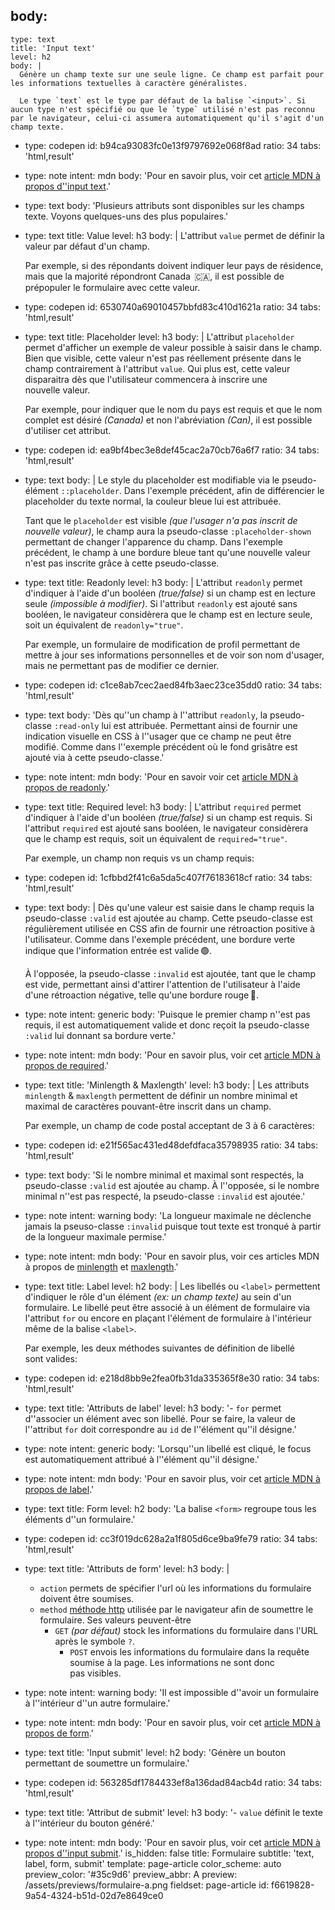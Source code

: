 body:
  -
    type: text
    title: 'Input text'
    level: h2
    body: |
      Génère un champ texte sur une seule ligne. Ce champ est parfait pour les informations textuelles à caractère généralistes.
      
      Le type `text` est le type par défaut de la balise `<input>`. Si aucun type n'est spécifié ou que le `type` utilisé n'est pas reconnu par le navigateur, celui-ci assumera automatiquement qu'il s'agit d'un champ texte.
  -
    type: codepen
    id: b94ca93083fc0e13f9797692e068f8ad
    ratio: 34
    tabs: 'html,result'
  -
    type: note
    intent: mdn
    body: 'Pour en savoir plus, voir cet [article MDN à propos d''input&nbsp;text](https://developer.mozilla.org/fr/docs/Web/HTML/Element/input/text).'
  -
    type: text
    body: 'Plusieurs attributs sont disponibles sur les champs texte. Voyons quelques-uns des plus&nbsp;populaires.'
  -
    type: text
    title: Value
    level: h3
    body: |
      L'attribut `value` permet de définir la valeur par défaut d'un&nbsp;champ.
      
      Par exemple, si des répondants doivent indiquer leur pays de résidence, mais que la majorité répondront Canada &thinsp;🇨🇦, il est possible de prépopuler le formulaire avec cette&nbsp;valeur.
  -
    type: codepen
    id: 6530740a69010457bbfd83c410d1621a
    ratio: 34
    tabs: 'html,result'
  -
    type: text
    title: Placeholder
    level: h3
    body: |
      L'attribut `placeholder` permet d'afficher un exemple de valeur possible à saisir dans le champ. Bien que visible, cette valeur n'est pas réellement présente dans le champ contrairement à l'attribut `value`. Qui plus est, cette valeur disparaitra dès que l'utilisateur commencera à inscrire une nouvelle&nbsp;valeur.
      
      Par exemple, pour indiquer que le nom du pays est requis et que le nom complet est désiré _(Canada)_ et non l'abréviation _(Can)_, il est possible d'utiliser cet&nbsp;attribut.
  -
    type: codepen
    id: ea9bf4bec3e8def45cac2a70cb76a6f7
    ratio: 34
    tabs: 'html,result'
  -
    type: text
    body: |
      Le style du placeholder est modifiable via le pseudo-élément `::placeholder`. Dans l'exemple précédent, afin de différencier le placeholder du texte normal, la couleur bleue lui est&nbsp;attribuée.
      
      Tant que le `placeholder` est visible _(que l'usager n'a pas inscrit de nouvelle valeur)_, le champ aura la pseudo-classe `:placeholder-shown` permettant de changer l'apparence du champ. Dans l'exemple précédent, le champ à une bordure bleue tant qu'une nouvelle valeur n'est pas inscrite grâce à cette&nbsp;pseudo-classe.
  -
    type: text
    title: Readonly
    level: h3
    body: |
      L'attribut `readonly` permet d'indiquer à l'aide d'un booléen _(true/false)_ si un champ est en lecture seule _(impossible à modifier)_. Si l'attribut `readonly` est ajouté sans booléen, le navigateur considèrera que le champ est en lecture seule, soit un équivalent de `readonly="true"`.
      
      Par exemple, un formulaire de modification de profil permettant de mettre à jour ses informations personnelles et de voir son nom d'usager, mais ne permettant pas de modifier ce&nbsp;dernier.
  -
    type: codepen
    id: c1ce8ab7cec2aed84fb3aec23ce35dd0
    ratio: 34
    tabs: 'html,result'
  -
    type: text
    body: 'Dès qu''un champ à l''attribut `readonly`, la pseudo-classe `:read-only` lui est attribuée. Permettant ainsi de fournir une indication visuelle en CSS à l''usager que ce champ ne peut être modifié. Comme dans l''exemple précédent où le fond grisâtre est ajouté via à cette&nbsp;pseudo-classe.'
  -
    type: note
    intent: mdn
    body: 'Pour en savoir voir cet [article MDN à propos de&nbsp;readonly](https://developer.mozilla.org/en-US/docs/Web/HTML/Attributes/readonly).'
  -
    type: text
    title: Required
    level: h3
    body: |
      L'attribut `required` permet d'indiquer à l'aide d'un booléen _(true/false)_ si un champ est requis. Si l'attribut `required` est ajouté sans booléen, le navigateur considèrera que le champ est requis, soit un équivalent de `required="true"`.
      
      Par exemple, un champ non requis vs un champ&nbsp;requis:
  -
    type: codepen
    id: 1cfbbd2f41c6a5da5c407f76183618cf
    ratio: 34
    tabs: 'html,result'
  -
    type: text
    body: |
      Dès qu'une valeur est saisie dans le champ requis la pseudo-classe `:valid` est ajoutée au champ. Cette pseudo-classe est régulièrement utilisée en CSS afin de fournir une rétroaction positive à l'utilisateur. Comme dans l'exemple précédent, une bordure verte indique que l'information entrée est valide 🟢.
      
      À l'opposée, la pseudo-classe `:invalid` est ajoutée, tant que le champ est vide, permettant ainsi d'attirer l'attention de l'utilisateur à l'aide d'une rétroaction négative, telle qu'une bordure rouge&thinsp;🔴.
  -
    type: note
    intent: generic
    body: 'Puisque le premier champ n''est pas requis, il est automatiquement valide et donc reçoit la pseudo-classe `:valid` lui donnant sa bordure&nbsp;verte.'
  -
    type: note
    intent: mdn
    body: 'Pour en savoir plus, voir cet [article MDN à propos de&nbsp;required](https://developer.mozilla.org/en-US/docs/Web/HTML/Attributes/required).'
  -
    type: text
    title: 'Minlength & Maxlength'
    level: h3
    body: |
      Les attributs `minlength` & `maxlength` permettent de définir un nombre minimal et maximal de caractères pouvant-être inscrit dans un&nbsp;champ.
      
      Par exemple, un champ de code postal acceptant de 3 à 6&nbsp;caractères:
  -
    type: codepen
    id: e21f565ac431ed48defdfaca35798935
    ratio: 34
    tabs: 'html,result'
  -
    type: text
    body: 'Si le nombre minimal et maximal sont respectés, la pseudo-classe `:valid` est ajoutée au&nbsp;champ. À l''opposée, si le nombre minimal n''est pas respecté, la pseudo-classe `:invalid` est&nbsp;ajoutée.'
  -
    type: note
    intent: warning
    body: 'La longueur maximale ne déclenche jamais la pseuso-classe `:invalid` puisque tout texte est tronqué à partir de la longueur maximale&nbsp;permise.'
  -
    type: note
    intent: mdn
    body: 'Pour en savoir plus, voir ces articles MDN à propos de [minlength](https://developer.mozilla.org/en-US/docs/Web/HTML/Attributes/minlength) et&nbsp;[maxlength](https://developer.mozilla.org/en-US/docs/Web/HTML/Attributes/maxlength).'
  -
    type: text
    title: Label
    level: h2
    body: |
      Les libellés ou `<label>` permettent d'indiquer le rôle d'un élément _(ex: un champ texte)_ au sein d'un formulaire. Le libellé peut être associé à un élément de formulaire via l'attribut `for` ou encore en plaçant l'élément de formulaire à l'intérieur même de la balise&nbsp;`<label>`. 
      
      Par exemple, les deux méthodes suivantes de définition de libellé sont&nbsp;valides:
  -
    type: codepen
    id: e218d8bb9e2fea0fb31da335365f8e30
    ratio: 34
    tabs: 'html,result'
  -
    type: text
    title: 'Attributs de label'
    level: h3
    body: '- `for` permet d''associer un élément avec son libellé. Pour se faire, la valeur de l''attribut `for` doit correspondre au `id` de l''élément qu''il&nbsp;désigne.'
  -
    type: note
    intent: generic
    body: 'Lorsqu''un libellé est cliqué, le focus est automatiquement attribué à l''élément qu''il&nbsp;désigne.'
  -
    type: note
    intent: mdn
    body: 'Pour en savoir plus, voir cet [article MDN à propos de&nbsp;label](https://developer.mozilla.org/fr/docs/Web/HTML/Element/Label).'
  -
    type: text
    title: Form
    level: h2
    body: 'La balise `<form>` regroupe tous les éléments d''un&nbsp;formulaire.'
  -
    type: codepen
    id: cc3f019dc628a2a1f805d6ce9ba9fe79
    ratio: 34
    tabs: 'html,result'
  -
    type: text
    title: 'Attributs de form'
    level: h3
    body: |
      - `action` permets de spécifier l'url où les informations du formulaire doivent être&nbsp;soumises.
      - `method` <u>méthode http</u> utilisée par le navigateur afin de soumettre le formulaire. Ses valeurs peuvent-être
      	- `GET` _(par défaut)_ stock les informations du formulaire dans l'URL après le symbole&nbsp;`?`.
          - `POST` envois les informations du formulaire dans la requête soumise à la page. Les informations ne sont donc pas&nbsp;visibles.
  -
    type: note
    intent: warning
    body: 'Il est impossible d''avoir un formulaire à l''intérieur d''un autre&nbsp;formulaire.'
  -
    type: note
    intent: mdn
    body: 'Pour en savoir plus, voir cet [article MDN à propos de&nbsp;form](https://developer.mozilla.org/fr/docs/Web/HTML/Element/Form).'
  -
    type: text
    title: 'Input submit'
    level: h2
    body: 'Génère un bouton permettant de soumettre un formulaire.'
  -
    type: codepen
    id: 563285df1784433ef8a136dad84acb4d
    ratio: 34
    tabs: 'html,result'
  -
    type: text
    title: 'Attribut de submit'
    level: h3
    body: '- `value` définit le texte à l''intérieur du bouton&nbsp;généré.'
  -
    type: note
    intent: mdn
    body: 'Pour en savoir plus, voir cet [article MDN à propos d''input&nbsp;submit](https://developer.mozilla.org/fr/docs/Web/HTML/Element/Input/submit).'
is_hidden: false
title: Formulaire
subtitle: 'text, label, form, submit'
template: page-article
color_scheme: auto
preview_color: '#35c9d6'
preview_abbr: A
preview: /assets/previews/formulaire-a.png
fieldset: page-article
id: f6619828-9a54-4324-b51d-02d7e8649ce0
